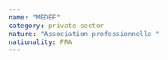 ```yaml
---
name: "MEDEF"
category: private-sector
nature: "Association professionnelle "
nationality: FRA
---
```

    